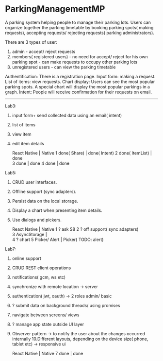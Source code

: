 # ParkingManagementMP
A parking system helping people to manage their parking lots. 
Users can organize together the parking timetable by booking parking spots( making requests), accepting requests/ rejecting requests( parking administrators).

There are 3 types of user:
1. admin - accept/ reject requests
2. members( registered users)
                   - no need for accept/ reject for his own parking spot
                   - can make requests to occupy other parking lots
3. unregistered users - can view the parking timetable                   

Authentification: There is a registration page.
Input form: making a request.
List of items: view requests.
Chart display: Users can see the most popular parking spots. A special chart will display the most popular parkings in a graph.
Intent: People will receive confirmation for their requests on email.

-------------------------------------------------------------------

Lab3:
1. input form+ send collected data using an email( intent)
2. list of items
3. view item
4. edit item details

      React Native     |      Native
 1    done( Share)     |   done( Intent)
 2    done( ItemList)  |   done   
 3    done             |   done
 4    done             |   done

Lab5:
1. CRUD user interfaces.
2. Offline support (sync adapters).
3. Persist data on the local storage.
4. Display a chart when presenting item details.
5. Use dialogs and pickers.

      React Native     |      Native
 1                 ? ask S8 
 2                 ? off support( sync adapters)   
 3     AsyncStorage    |  
 4                 ? chart
 5     Picker/ Alert   |      Picker( TODO: alert)
 
 Lab7:
 1. online support
 2. CRUD REST client operations
 3. notifications( gcm, ws etc)
 4. synchronize with remote location -> server
 5. authentication( jwt, oauth) -> 2 roles admin/ basic
 6. ? submit data on background threads/ using promises
 7. navigate between screens/ views
 8. ? manage app state outside UI layer
 9. Observer pattern -> to notify the user about the changes occurred internally
 10.Different layouts, depending on the device size( phone, tablet etc) -> responsive ui
 
      React Native     |      Native
 7        done         |       done      
 
 
